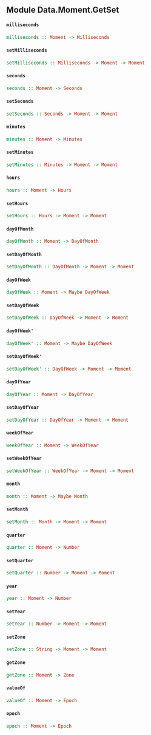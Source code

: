 ## Module Data.Moment.GetSet

#### `milliseconds`

``` purescript
milliseconds :: Moment -> Milliseconds
```

#### `setMilliseconds`

``` purescript
setMilliseconds :: Milliseconds -> Moment -> Moment
```

#### `seconds`

``` purescript
seconds :: Moment -> Seconds
```

#### `setSeconds`

``` purescript
setSeconds :: Seconds -> Moment -> Moment
```

#### `minutes`

``` purescript
minutes :: Moment -> Minutes
```

#### `setMinutes`

``` purescript
setMinutes :: Minutes -> Moment -> Moment
```

#### `hours`

``` purescript
hours :: Moment -> Hours
```

#### `setHours`

``` purescript
setHours :: Hours -> Moment -> Moment
```

#### `dayOfMonth`

``` purescript
dayOfMonth :: Moment -> DayOfMonth
```

#### `setDayOfMonth`

``` purescript
setDayOfMonth :: DayOfMonth -> Moment -> Moment
```

#### `dayOfWeek`

``` purescript
dayOfWeek :: Moment -> Maybe DayOfWeek
```

#### `setDayOfWeek`

``` purescript
setDayOfWeek :: DayOfWeek -> Moment -> Moment
```

#### `dayOfWeek'`

``` purescript
dayOfWeek' :: Moment -> Maybe DayOfWeek
```

#### `setDayOfWeek'`

``` purescript
setDayOfWeek' :: DayOfWeek -> Moment -> Moment
```

#### `dayOfYear`

``` purescript
dayOfYear :: Moment -> DayOfYear
```

#### `setDayOfYear`

``` purescript
setDayOfYear :: DayOfYear -> Moment -> Moment
```

#### `weekOfYear`

``` purescript
weekOfYear :: Moment -> WeekOfYear
```

#### `setWeekOfYear`

``` purescript
setWeekOfYear :: WeekOfYear -> Moment -> Moment
```

#### `month`

``` purescript
month :: Moment -> Maybe Month
```

#### `setMonth`

``` purescript
setMonth :: Month -> Moment -> Moment
```

#### `quarter`

``` purescript
quarter :: Moment -> Number
```

#### `setQuarter`

``` purescript
setQuarter :: Number -> Moment -> Moment
```

#### `year`

``` purescript
year :: Moment -> Number
```

#### `setYear`

``` purescript
setYear :: Number -> Moment -> Moment
```

#### `setZone`

``` purescript
setZone :: String -> Moment -> Moment
```

#### `getZone`

``` purescript
getZone :: Moment -> Zone
```

#### `valueOf`

``` purescript
valueOf :: Moment -> Epoch
```

#### `epoch`

``` purescript
epoch :: Moment -> Epoch
```


